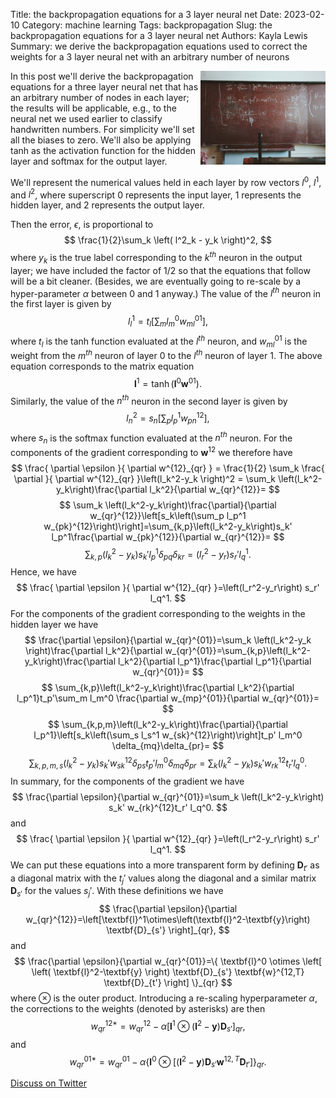 Title: the backpropagation equations for a 3 layer neural net
Date: 2023-02-10
Category: machine learning
Tags: backpropagation
Slug: the backpropagation equations for a 3 layer neural net
Authors: Kayla Lewis
Summary: we derive the backpropagation equations used to correct the weights for a 3 layer neural net with an arbitrary number of neurons

<img align=right src="images/equations.jpg" width="200"/>

In this post we'll derive the backpropagation equations for a three layer neural net that has an arbitrary number of nodes in each layer; the results will be applicable, e.g., to the neural net we used earlier to classify handwritten numbers. For simplicity we'll set all the biases to zero. We'll also be applying tanh as the activation function for the hidden layer and softmax for the output layer.

We'll represent the numerical values held in each layer by row vectors $l^{0}$, $l^{1}$, and $l^{2}$, where superscript $0$ represents the input layer, $1$ represents the hidden layer, and $2$ represents the output layer.

Then the error, $\epsilon$, is proportional to
$$
\frac{1}{2}\sum_k \left( l^2_k - y_k \right)^2,
$$
where $y_k$ is the true label corresponding to the $k^{th}$ neuron in the output layer; we have included the factor of $1/2$ so that the equations that follow will be a bit cleaner. (Besides, we are eventually going to re-scale by a hyper-parameter $\alpha$ between $0$ and $1$ anyway.) The value of the $l^{th}$ neuron in the first layer is given by
$$
l^1_l = t_l\left[ \sum_m l_m^0 w_{ml}^{01}  \right], 
$$
where $t_l$ is the tanh function evaluated at the $l^{th}$ neuron, and $w^{01}_{ml}$ is the weight from the $m^{th}$ neuron of layer $0$ to the $l^{th}$ neuron of layer $1$. The above equation corresponds to the matrix equation
$$
\textbf{l}^1=\tanh(\textbf{l}^0\textbf{w}^{01}).
$$
Similarly, the value of the $n^{th}$ neuron in the second layer is given by
$$
l_n^2 = s_n\left[\sum_p l_p^1 w_{pn}^{12}\right],
$$
where $s_n$ is the softmax function evaluated at the $n^{th}$ neuron. For the components of the gradient corresponding to $\textbf{w}^{12}$ we therefore have
$$
\frac{ \partial \epsilon }{ \partial w^{12}_{qr} } = \frac{1}{2} \sum_k \frac{ \partial }{ \partial w^{12}_{qr} }\left(l_k^2-y_k \right)^2 = \sum_k \left(l_k^2-y_k\right)\frac{\partial l_k^2}{\partial w_{qr}^{12}}=
$$
$$
\sum_k \left(l_k^2-y_k\right)\frac{\partial}{\partial w_{qr}^{12}}\left[s_k\left(\sum_p l_p^1 w_{pk}^{12}\right)\right]=\sum_{k,p}\left(l_k^2-y_k\right)s_k' l_p^1\frac{\partial w_{pk}^{12}}{\partial w_{qr}^{12}}=
$$
$$
\sum_{k,p}\left(l_k^2-y_k\right) s_k' l_p^1\delta_{pq}\delta_{kr}=\left(l_r^2-y_r\right) s_r' l_q^1.
$$
Hence, we have
$$
\frac{ \partial \epsilon }{ \partial w^{12}_{qr} }=\left(l_r^2-y_r\right) s_r' l_q^1.
$$
For the components of the gradient corresponding to the weights in the hidden layer we have
$$
\frac{\partial \epsilon}{\partial w_{qr}^{01}}=\sum_k \left(l_k^2-y_k \right)\frac{\partial l_k^2}{\partial w_{qr}^{01}}=\sum_{k,p}\left(l_k^2-y_k\right)\frac{\partial l_k^2}{\partial l_p^1}\frac{\partial l_p^1}{\partial w_{qr}^{01}}=
$$
$$
\sum_{k,p}\left(l_k^2-y_k\right)\frac{\partial l_k^2}{\partial l_p^1}t_p'\sum_m l_m^0 \frac{\partial w_{mp}^{01}}{\partial w_{qr}^{01}}=
$$
$$
\sum_{k,p,m}\left(l_k^2-y_k\right)\frac{\partial}{\partial l_p^1}\left[s_k\left(\sum_s l_s^1 w_{sk}^{12}\right)\right]t_p' l_m^0 \delta_{mq}\delta_{pr}=
$$
$$
\sum_{k,p,m,s}\left(l_k^2-y_k\right) s_k' w_{sk}^{12}\delta_{ps}t_p'l_m^0 \delta_{mq}\delta_{pr}=\sum_k \left(l_k^2-y_k\right) s_k' w_{rk}^{12}t_r' l_q^0.
$$
In summary, for the components of the gradient we have
$$
\frac{\partial \epsilon}{\partial w_{qr}^{01}}=\sum_k \left(l_k^2-y_k\right) s_k' w_{rk}^{12}t_r' l_q^0.
$$
and
$$
\frac{ \partial \epsilon }{ \partial w^{12}_{qr} }=\left(l_r^2-y_r\right) s_r' l_q^1.
$$
We can put these equations into a more transparent form by defining $\textbf{D}_{t'}$ as a diagonal matrix with the $t_j'$ values along the diagonal and a similar matrix $\textbf{D}_{s'}$ for the values $s_j'$. With these definitions we have
$$
\frac{\partial \epsilon}{\partial w_{qr}^{12}}=\left[\textbf{l}^1\otimes\left(\textbf{l}^2-\textbf{y}\right) \textbf{D}_{s'}  \right]_{qr},
$$
and
$$
\frac{\partial \epsilon}{\partial w_{qr}^{01}}=\{ \textbf{l}^0 \otimes \left[ \left( \textbf{l}^2-\textbf{y} \right) \textbf{D}_{s'} \textbf{w}^{12,T} \textbf{D}_{t'}  \right] \}_{qr}
$$
where $\otimes$ is the outer product. Introducing a re-scaling hyperparameter $\alpha$, the corrections to the weights (denoted by asterisks) are then
$$
w_{qr}^{12*}=w_{qr}^{12}-\alpha \left[\textbf{l}^1\otimes\left(\textbf{l}^2-\textbf{y}\right) \textbf{D}_{s'}  \right]_{qr},
$$
and
$$
w_{qr}^{01*}=w_{qr}^{01}-\alpha \{ \textbf{l}^0 \otimes \left[ \left( \textbf{l}^2-\textbf{y} \right) \textbf{D}_{s'} \textbf{w}^{12,T} \textbf{D}_{t'}  \right] \}_{qr}.
$$

[Discuss on Twitter](https://twitter.com/Estimatrix/status/1555693184977600512?s=20&t=YFPoxpEQ2Qp14U4FliD7fA)